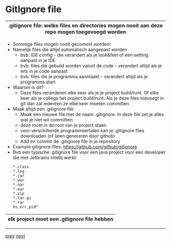# GitIgnore file

| .gitignore file: welke files en directories mogen nooit aan deze repo mogen toegevoegd worden |
| ---| 
 

* Sommige files mogen nooit gecommit worden!
* Namelijk files die altijd automatisch aangepast worden 
  * bvb: IDE config - die verandert als je look&feel of een setting aanpast in je IDE
  * bvb: files die gebuild worden vanuit de code - verandert altijd als je iets in je code aanpast
  * bvb: files die je programma aanmaakt - verandert altijd als je programma start
* Waarom is dit?
  * Deze files veranderen elke keer als je je project build/runt. Of elke keer als
je collega het project build/runt. Als je deze files toevoegt in git dan zal iedereen ze elke keer
moeten committen.
* Maak altijd een .gitignore file 
  * Maak een nieuwe file met de naam .gitignore. In deze file zet je alles wat je niet wil
committen.
  * deze moet in de root van je project staan
  * voor verschillende programmeertalen kan je .gitignore files downloaden (of laten genereren door github)  
  * Add en commit de .gitignore file in je repository
* Example gitignore files: https://github.com/github/gitignore
* Bvb een typische .gitignore file voor een java project voor een developer die met Jetbrains
Intellij werkt:
    ```.idea
    *.class
    *.log
    *.jar
    *.war
    *.nar
    *.ear
    *.zip
    *.tar.gz
    *.rar
    hs_err_pid*
    ```

| elk project moet een .gitignore file hebben |
| ---| 


---
[prev]()
[next]()


